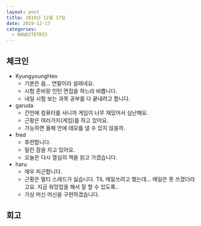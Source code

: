 ```yaml
---
layout: post
title: 2019년 12월 17일
date: 2019-12-17
categories:
  - NAND2TETRIS
---
```


## 체크인

- KyungyoungHeo
  - 기분은 음... 연말이라 설레네요.
  - 시험 준비랑 인턴 면접을 하느라 바쁩니다.
  - 내일 시험 보는 과목 공부를 다 끝내려고 합니다.
- garuda
  - 간만에 컴퓨터를 사니까 게임이 너무 재밌어서 심난해요.
  - 근황은 여러가지(게임)를 하고 있어요.
  - 가능하면 올해 안에 데모를 낼 수 있지 않을까.
- fred
  - 후련합니다.
  - 밀린 잠을 자고 있어요.
  - 오늘은 다시 열심히 책을 읽고 가겠습니다.
- haru
  - 매우 피곤합니다.
  - 근황은 멀티 스레드가 싫습니다. TIL 매일쓰려고 했는데... 매일은 못 쓰겠더라고요. 지금 워밍업을 해서 잘 할 수 있도록..
  - 가상 머신 머신을 구현하겠습니다.

## 회고
